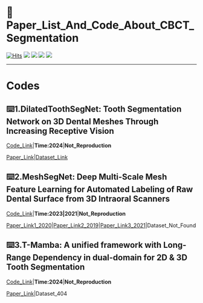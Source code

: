 # 🎈Paper_List_And_Code_About_CBCT_Segmentation
[![Hits](https://hits.seeyoufarm.com/api/count/incr/badge.svg?url=https%3A%2F%2Fgithub.com%2Flusunn111%2FPaper_List_And_Code_About_CBCT_Segmentation&count_bg=%2379C83D&title_bg=%23555555&icon=&icon_color=%23E7E7E7&title=hints&edge_flat=false)](https://hits.seeyoufarm.com)
[![](https://img.shields.io/github/stars/lusunn111/Paper_List_And_Code_About_CBCT_Segmentation)](https://github.com/lusunn111/Paper_List_And_Code_About_CBCT_Segmentation)
[![](https://img.shields.io/github/forks/lusunn111/Paper_List_And_Code_About_CBCT_Segmentation)](https://github.com/lusunn111/Paper_List_And_Code_About_CBCT_Segmentation)
[![](https://img.shields.io/github/issues/lusunn111/Paper_List_And_Code_About_CBCT_Segmentation)](https://github.com/lusunn111/Paper_List_And_Code_About_CBCT_Segmentation)
[![](https://img.shields.io/github/license/lusunn111/Paper_List_And_Code_About_CBCT_Segmentation)](https://github.com/lusunn111/Paper_List_And_Code_About_CBCT_Segmentation/blob/main/LICENSE) 

---

# Codes

## ⌨️1.DilatedToothSegNet: Tooth Segmentation Network on 3D Dental Meshes Through Increasing Receptive Vision

[Code_Link](https://github.com/LucasKre/dilated_tooth_seg_net?tab=readme-ov-file)|**Time:2024**|**Not_Reproduction**

[Paper_Link](https://doi.org/10.1007/s10278-024-01061-6)|[Dataset_Link]([github.com/abenhamadou/3DTeethSeg22_challenge](https://github.com/abenhamadou/3DTeethSeg22_challenge))

## ⌨️2.MeshSegNet: Deep Multi-Scale Mesh Feature Learning for Automated Labeling of Raw Dental Surface from 3D Intraoral Scanners

[Code_Link](https://github.com/Tai-Hsien/MeshSegNet)|**Time:2023|2021**|**Not_Reproduction**

[Paper_Link1_2020](https://doi.org/10.1007/978-3-030-71881-7_10)|[Paper_Link2_2019](https://doi.org/10.1007/978-3-030-32226-7_93)|[Paper_Link3_2021](https://doi.org/10.1109/TMI.2020.2971730)|Dataset_Not_Found

## ⌨️3.T-Mamba: A unified framework with Long-Range Dependency in dual-domain for 2D & 3D Tooth Segmentation

[Code_Link](https://github.com/isbrycee/T-Mamba)|**Time:2024**|**Not_Reproduction**

[Paper_Link](https://arxiv.org/pdf/2404.01065)|Dataset_404



